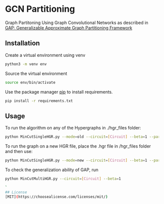 # GCN Partitioning
Graph Partitoning Using Graph Convolutional Networks as described in [GAP: Generalizable Approximate Graph Partitioning Framework](https://arxiv.org/abs/1903.00614) 


## Installation
Create a virtual environment using venv

```bash
python3 -m venv env
```

Source the virtual environment

```bash
source env/bin/activate
```

Use the package manager [pip](https://pip.pypa.io/en/stable/) to install requirements.

```bash
pip install -r requirements.txt
```

## Usage
To run the algorithm on any of the Hypergraphs in ./hgr_files folder:
```bash
python MinCutSingleHGR.py --mode=old --circuit=[Circuit] --beta=1 --parts=2
```

To run the graph on a new HGR file, place the .hgr file in /hgr_files folder and then use:
```bash
python MinCutSingleHGR.py --mode=new --circuit=[Circuit] --beta=1 --parts=2
```
To check the generalization ability of GAP, run 
```bash
python MinCutMultiHGR.py --circuit=[Circuit] --beta=1

`
## License
[MIT](https://choosealicense.com/licenses/mit/)

